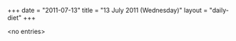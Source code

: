 +++
date = "2011-07-13"
title = "13 July 2011 (Wednesday)"
layout = "daily-diet"
+++


\<no entries\>
